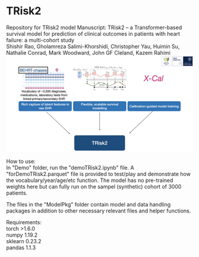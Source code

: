 # TRisk2
Repository for TRisk2 model
Manuscript: TRisk2 – a Transformer-based survival model for prediction of clinical outcomes in patients with heart failure: a multi-cohort study<br/>
Shishir Rao, Gholamreza Salimi-Khorshidi, Christopher Yau, Huimin Su, Nathalie Conrad, Mark Woodward, John GF Cleland, Kazem Rahimi
![Screenshot](TRisk2png.png)

How to use:<br/>
In "Demo" folder, run the "demoTRisk2.ipynb" file. A "forDemoTRisk2.parquet" file is provided to test/play and demonstrate how the vocabulary/year/age/etc function. The model has no pre-trained weights here but can fully run on the sampel (synthetic) cohort of 3000 patients.<br/>

The files in the "ModelPkg" folder contain model and data handling packages in addition to other necessary relevant files and helper functions.

Requirements:<br/>
torch >1.6.0<br/>
numpy 1.19.2<br/>
sklearn 0.23.2<br/>
pandas 1.1.3<br/>
<br/>

